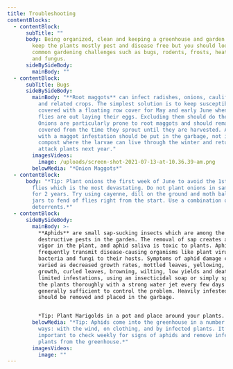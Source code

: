 ```yaml
---
title: Troubleshooting
contentBlocks:
  - contentBlock:
      subTitle: ""
      body: Being organized, clean and keeping a greenhouse and garden maintained will
        keep the plants mostly pest and disease free but you should lookout for
        common gardening challenges such as bugs, rodents, frosts, heat waves,
        and fungus.
      sideBySideBody:
        mainBody: ""
  - contentBlock:
      subTitle: Bugs
      sideBySideBody:
        mainBody: "**Root maggots** can infect radishes, onions, cauliflower, turnips
          and related crops. The simplest solution is to keep susceptible crops
          covered with a floating row cover for May and early June when the
          flies are out laying their eggs. Excluding them should do the trick.
          Onions are particularly prone to root maggots and should remain
          covered from the time they sprout until they are harvested. Any roots
          with a maggot infestation should be put in the garbage, not in the
          compost where the larvae can live through the winter and return to
          attack plants next year."
        imagesVideos:
          image: /uploads/screen-shot-2021-07-13-at-10.36.39-am.png
        belowMedia: "*Onion Maggots*"
  - contentBlock:
      body: "*Tip: Plant onions the first week of June to avoid the 1st crop of onion
        flies which is the most devastating. Do not plant onions in same place
        for 2 years. Try using cayenne, dill on the ground and moth balls in
        jars to fend of flies right from the start. Use a combination of
        deterrents.*"
  - contentBlock:
      sideBySideBody:
        mainBody: >-
          **Aphids** are small sap-sucking insects which are among the most
          destructive pests in the garden. The removal of sap creates a lack of
          vigor in the plant, and aphid saliva is toxic to plants. Aphids
          frequently transmit disease-causing organisms like plant viruses,
          bacteria and fungi to their hosts. Symptoms of aphid damage can be as
          varied as decreased growth rates, mottled leaves, yellowing, stunted
          growth, curled leaves, browning, wilting, low yields and death. For
          limited infestations, using an insecticidal soap or simply spraying
          the plants thoroughly with a strong water jet every few days is
          generally sufficient to control the problem. Heavily infested plants
          should be removed and placed in the garbage.


          *Tip: Plant Marigolds in a pot and place around your plants. The aphids will be attracted to them and you can quickly and easily remove the pot and put in the garbage to avoid mass infestation.*
        belowMedia: "*Tip: Aphids come into the greenhouse in a number of different
          ways: with the wind, on clothing, and by infected plants. It’s
          important to check weekly for signs of aphids and remove infected
          plants from the greenhouse.*"
        imagesVideos:
          image: ""
---
```

